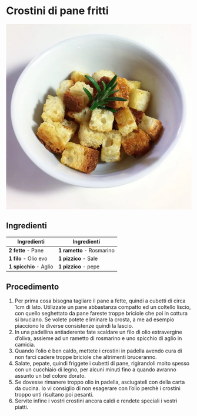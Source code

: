 # Crostini di pane fritti

![](img/Crostini-di-pane-fritti.webp)

## Ingredienti

| Ingredienti                  | Ingredienti             |
| ---------------------------- | ----------------------- |
| **2 fette** - Pane | **1 rametto** - Rosmarino |
| **1 filo** - Olio evo | **1 pizzico** - Sale |
| **1 spicchio** - Aglio | **1 pizzico** - pepe |

## Procedimento

1. Per prima cosa bisogna tagliare il pane a fette, quindi a cubetti di circa 1cm di lato. Utilizzate un pane abbastanza compatto ed un coltello liscio, con quello seghettato da pane fareste troppe briciole che poi in cottura si bruciano. Se volete potete eliminare la crosta, a me ad esempio piacciono le diverse consistenze quindi la lascio.
2. In una padellina antiaderente fate scaldare un filo di olio extravergine d’oliva, assieme ad un rametto di rosmarino e uno spicchio di aglio in camicia. 
3. Quando l’olio è ben caldo, mettete i crostini in padella avendo cura di non farci cadere troppe briciole che altrimenti bruceranno.
4. Salate, pepate, quindi friggete i cubetti di pane, rigirandoli molto spesso con un cucchiaio di legno, per alcuni minuti fino a quando avranno assunto un bel colore dorato.
5. Se dovesse rimanere troppo olio in padella, asciugateli con della carta da cucina. Io vi consiglio di non esagerare con l’olio perchè i crostini troppo unti risultano poi pesanti.
6. Servite infine i vostri crostini ancora caldi e rendete speciali i vostri piatti.